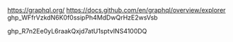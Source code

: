 https://graphql.org/
https://docs.github.com/en/graphql/overview/explorer
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

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